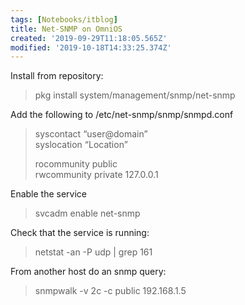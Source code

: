 ```yaml
---
tags: [Notebooks/itblog]
title: Net-SNMP on OmniOS
created: '2019-09-29T11:18:05.565Z'
modified: '2019-10-18T14:33:25.374Z'
---
```


Install from repository:

> pkg install system/management/snmp/net-snmp

Add the following to /etc/net-snmp/snmp/snmpd.conf

> syscontact &#8220;user@domain&#8221;  
> syslocation &#8220;Location&#8221;
> 
> rocommunity public  
> rwcommunity private 127.0.0.1 

Enable the service

> svcadm enable net-snmp

Check that the service is running:

> netstat -an -P udp | grep 161

From another host do an snmp query:

> snmpwalk -v 2c -c public 192.168.1.5
